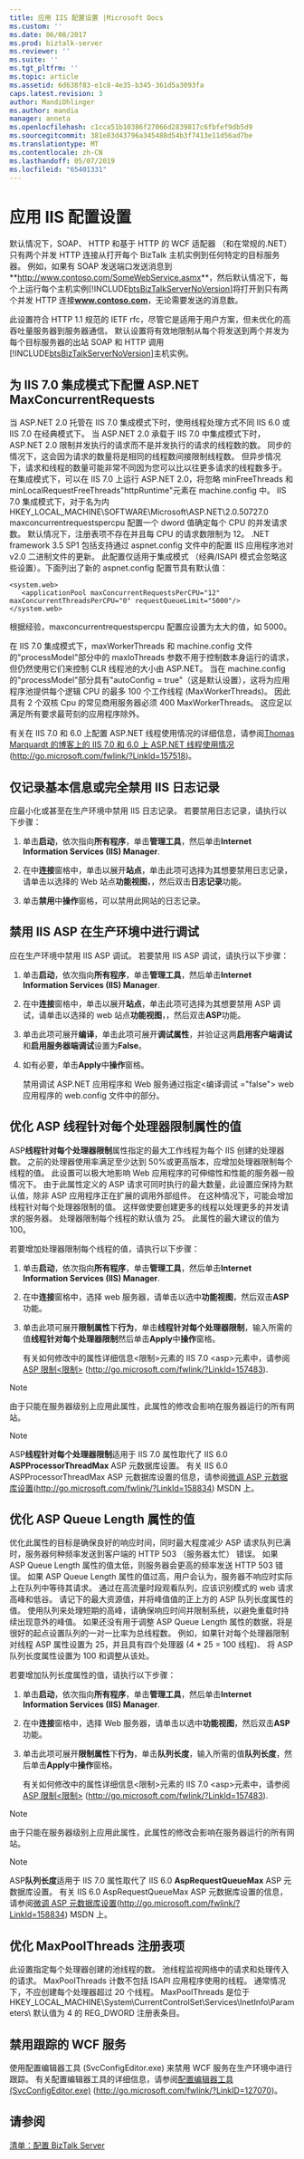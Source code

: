```yaml
---
title: 应用 IIS 配置设置 |Microsoft Docs
ms.custom: ''
ms.date: 06/08/2017
ms.prod: biztalk-server
ms.reviewer: ''
ms.suite: ''
ms.tgt_pltfrm: ''
ms.topic: article
ms.assetid: 6d638f83-e1c8-4e35-b345-361d5a3093fa
caps.latest.revision: 3
author: MandiOhlinger
ms.author: mandia
manager: anneta
ms.openlocfilehash: c1cca51b10386f27066d2839817c6fbfef9db5d9
ms.sourcegitcommit: 381e83d43796a345488d54b3f7413e11d56ad7be
ms.translationtype: MT
ms.contentlocale: zh-CN
ms.lasthandoff: 05/07/2019
ms.locfileid: "65401331"
---
```

# <a name="apply-iis-configuration-settings"></a>应用 IIS 配置设置
默认情况下，SOAP、 HTTP 和基于 HTTP 的 WCF 适配器 （和在常规的.NET） 只有两个并发 HTTP 连接从打开每个 BizTalk 主机实例到任何特定的目标服务器。 例如，如果有 SOAP 发送端口发送消息到**<http://www.contoso.com/SomeWebService.asmx>**，然后默认情况下，每个上运行每个主机实例[!INCLUDE[btsBizTalkServerNoVersion](../includes/btsbiztalkservernoversion-md.md)]将打开到只有两个并发 HTTP 连接<strong>www.contoso.com</strong>，无论需要发送的消息数。  
  
 此设置符合 HTTP 1.1 规范的 IETF rfc，尽管它是适用于用户方案，但未优化的高吞吐量服务器到服务器通信。 默认设置将有效地限制从每个将发送到两个并发为每个目标服务器的出站 SOAP 和 HTTP 调用[!INCLUDE[btsBizTalkServerNoVersion](../includes/btsbiztalkservernoversion-md.md)]主机实例。  
  
## <a name="configure-aspnet-maxconcurrentrequests-for-iis-70-integrated-mode"></a>为 IIS 7.0 集成模式下配置 ASP.NET MaxConcurrentRequests  
 当 ASP.NET 2.0 托管在 IIS 7.0 集成模式下时，使用线程处理方式不同 IIS 6.0 或 IIS 7.0 在经典模式下。 当 ASP.NET 2.0 承载于 IIS 7.0 中集成模式下时，ASP.NET 2.0 限制并发执行的请求而不是并发执行的请求的线程数的数。 同步的情况下，这会因为请求的数量将是相同的线程数间接限制线程数。 但异步情况下，请求和线程的数量可能非常不同因为您可以比以往更多请求的线程数多于。 在集成模式下，可以在 IIS 7.0 上运行 ASP.NET 2.0，将忽略 minFreeThreads 和 minLocalRequestFreeThreads"httpRuntime"元素在 machine.config 中。 IIS 7.0 集成模式下，对于名为内 HKEY_LOCAL_MACHINE\SOFTWARE\Microsoft\ASP.NET\2.0.50727.0 maxconcurrentrequestspercpu 配置一个 dword 值确定每个 CPU 的并发请求数。 默认情况下，注册表项不存在并且每 CPU 的请求数限制为 12。 .NET framework 3.5 SP1 包括支持通过 aspnet.config 文件中的配置 IIS 应用程序池对 v2.0 二进制文件的更新。 此配置仅适用于集成模式 （经典/ISAPI 模式会忽略这些设置）。下面列出了新的 aspnet.config 配置节具有默认值：  
  
```  
<system.web>  
   <applicationPool maxConcurrentRequestsPerCPU="12" maxConcurrentThreadsPerCPU="0" requestQueueLimit="5000"/>  
</system.web>  
```  
  
 根据经验，maxconcurrentrequestspercpu 配置应设置为太大的值，如 5000。  
  
 在 IIS 7.0 集成模式下，maxWorkerThreads 和 machine.config 文件的"processModel"部分中的 maxIoThreads 参数不用于控制数本身运行的请求，但仍然使用它们来控制 CLR 线程池的大小由 ASP.NET。 当在 machine.config 的"processModel"部分具有"autoConfig = true"（这是默认设置），这将为应用程序池提供每个逻辑 CPU 的最多 100 个工作线程 (MaxWorkerThreads)。 因此具有 2 个双核 Cpu 的常见商用服务器必须 400 MaxWorkerThreads。 这应足以满足所有要求最苛刻的应用程序除外。  
  
 有关在 IIS 7.0 和 6.0 上配置 ASP.NET 线程使用情况的详细信息，请参阅[Thomas Marquardt 的博客上的 IIS 7.0 和 6.0 上 ASP.NET 线程使用情况](http://go.microsoft.com/fwlink/?LinkId=157518)(http://go.microsoft.com/fwlink/?LinkId=157518)。  
  
## <a name="log-only-essential-information-or-completely-disable-iis-logging"></a>仅记录基本信息或完全禁用 IIS 日志记录  
 应最小化或甚至在生产环境中禁用 IIS 日志记录。 若要禁用日志记录，请执行以下步骤：  
  
1.  单击**启动**，依次指向**所有程序**，单击**管理工具**，然后单击**Internet Information Services (IIS) Manager**.  
  
2.  在中**连接**窗格中，单击以展开**站点**，单击此项可选择为其想要禁用日志记录，请单击以选择的 Web 站点**功能视图**，，然后双击**日志记录**功能。  
  
3.  单击**禁用**中**操作**窗格，可以禁用此网站的日志记录。  
  
## <a name="disable-iis-asp-debugging-in-production-environments"></a>禁用 IIS ASP 在生产环境中进行调试  
 应在生产环境中禁用 IIS ASP 调试。 若要禁用 IIS ASP 调试，请执行以下步骤：  
  
1. 单击**启动**，依次指向**所有程序**，单击**管理工具**，然后单击**Internet Information Services (IIS) Manager**.  
  
2. 在中**连接**窗格中，单击以展开**站点**，单击此项可选择为其想要禁用 ASP 调试，请单击以选择的 web 站点**功能视图**，，然后双击**ASP**功能。  
  
3. 单击此项可展开**编译**，单击此项可展开**调试属性**，并验证这两**启用客户端调试**和**启用服务器端调试**设置为**False**。  
  
4. 如有必要，单击**Apply**中**操作**窗格。  
  
   禁用调试 ASP.NET 应用程序和 Web 服务通过指定\<编译调试 ="false"\> web 应用程序的 web.config 文件中的部分。  
  
## <a name="tune-the-value-of-the-asp-threads-per-processor-limit-property"></a>优化 ASP 线程针对每个处理器限制属性的值  
 ASP**线程针对每个处理器限制**属性指定的最大工作线程为每个 IIS 创建的处理器数。 之前的处理器使用率满足至少达到 50%或更高版本，应增加处理器限制每个线程的值。 此设置可以极大地影响 Web 应用程序的可伸缩性和性能的服务器一般情况下。 由于此属性定义的 ASP 请求可同时执行的最大数量，此设置应保持为默认值，除非 ASP 应用程序正在扩展的调用外部组件。 在这种情况下，可能会增加线程针对每个处理器限制的值。 这样做使要创建更多的线程以处理更多的并发请求的服务器。 处理器限制每个线程的默认值为 25。 此属性的最大建议的值为 100。  
  
 若要增加处理器限制每个线程的值，请执行以下步骤：  
  
1. 单击**启动**，依次指向**所有程序**，单击**管理工具**，然后单击**Internet Information Services (IIS) Manager**.  
  
2. 在中**连接**窗格中，选择 web 服务器，请单击以选中**功能视图**，然后双击**ASP**功能。  
  
3. 单击此项可展开**限制属性**下**行为**，单击**线程针对每个处理器限制**，输入所需的值**线程针对每个处理器限制**然后单击**Apply**中**操作**窗格。  
  
   有关如何修改中的属性详细信息\<限制\>元素的 IIS 7.0 \<asp\>元素中，请参阅[ASP 限制\<限制\>](http://go.microsoft.com/fwlink/?LinkId=157483) (http://go.microsoft.com/fwlink/?LinkId=157483).  
  
> [!NOTE]  
>  由于只能在服务器级别上应用此属性，此属性的修改会影响在服务器运行的所有网站。  
  
> [!NOTE]  
>  ASP**线程针对每个处理器限制**适用于 IIS 7.0 属性取代了 IIS 6.0 **ASPProcessorThreadMax** ASP 元数据库设置。 有关 IIS 6.0 ASPProcessorThreadMax ASP 元数据库设置的信息，请参阅[微调 ASP 元数据库设置](http://go.microsoft.com/fwlink/?LinkId=158834)(http://go.microsoft.com/fwlink/?LinkId=158834) MSDN 上。  
  
## <a name="tune-the-value-of-the-asp-queue-length-property"></a>优化 ASP Queue Length 属性的值  
 优化此属性的目标是确保良好的响应时间，同时最大程度减少 ASP 请求队列已满时，服务器何种频率发送到客户端的 HTTP 503 （服务器太忙） 错误。 如果 ASP Queue Length 属性的值太低，则服务器会更高的频率发送 HTTP 503 错误。 如果 ASP Queue Length 属性的值过高，用户会认为，服务器不响应时实际上在队列中等待其请求。 通过在高流量时段观看队列，应该识别模式的 web 请求高峰和低谷。 请记下的最大资源值，并将峰值值的正上方的 ASP 队列长度属性的值。 使用队列来处理短期的高峰，请确保响应时间并限制系统，以避免重载时持续出现意外的峰值。 如果还没有用于调整 ASP Queue Length 属性的数据，将是很好的起点设置队列的一对一比率为总线程数。 例如，如果针对每个处理器限制对线程 ASP 属性设置为 25，并且具有四个处理器 (4 * 25 = 100 线程)、 将 ASP 队列长度属性设置为 100 和调整从该处。  
  
 若要增加队列长度属性的值，请执行以下步骤：  
  
1. 单击**启动**，依次指向**所有程序**，单击**管理工具**，然后单击**Internet Information Services (IIS) Manager**.  
  
2. 在中**连接**窗格中，选择 Web 服务器，请单击以选中**功能视图**，然后双击**ASP**功能。  
  
3. 单击此项可展开**限制属性**下**行为**，单击**队列长度**，输入所需的值**队列长度**，然后单击**Apply**中**操作**窗格。  
  
   有关如何修改中的属性详细信息\<限制\>元素的 IIS 7.0 \<asp\>元素中，请参阅[ASP 限制\<限制\>](http://go.microsoft.com/fwlink/?LinkId=157483) (http://go.microsoft.com/fwlink/?LinkId=157483).  
  
> [!NOTE]  
>  由于只能在服务器级别上应用此属性，此属性的修改会影响在服务器运行的所有网站。  
  
> [!NOTE]  
>  ASP**队列长度**适用于 IIS 7.0 属性取代了 IIS 6.0 **AspRequestQueueMax** ASP 元数据库设置。 有关 IIS 6.0 AspRequestQueueMax ASP 元数据库设置的信息，请参阅[微调 ASP 元数据库设置](http://go.microsoft.com/fwlink/?LinkId=158834)(http://go.microsoft.com/fwlink/?LinkId=158834) MSDN 上。  
  
## <a name="tune-the-maxpoolthreads-registry-entry"></a>优化 MaxPoolThreads 注册表项  
 此设置指定每个处理器创建的池线程的数。 池线程监视网络中的请求和处理传入的请求。 MaxPoolThreads 计数不包括 ISAPI 应用程序使用的线程。 通常情况下，不应创建每个处理器超过 20 个线程。 MaxPoolThreads 是位于 HKEY_LOCAL_MACHINE\System\CurrentControlSet\Services\InetInfo\Parameters\ 默认值为 4 的 REG_DWORD 注册表条目。  
  
## <a name="disable-wcf-services-tracing"></a>禁用跟踪的 WCF 服务  
 使用配置编辑器工具 (SvcConfigEditor.exe) 来禁用 WCF 服务在生产环境中进行跟踪。 有关配置编辑器工具的详细信息，请参阅[配置编辑器工具 (SvcConfigEditor.exe)](http://go.microsoft.com/fwlink/?LinkID=127070) (http://go.microsoft.com/fwlink/?LinkID=127070)。  
  
## <a name="see-also"></a>请参阅  
 [清单：配置 BizTalk Server](../technical-guides/checklist-configuring-biztalk-server.md)